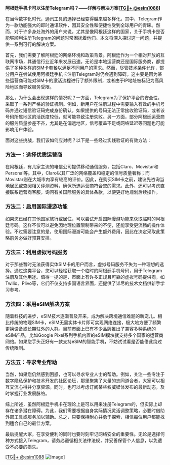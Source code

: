 **阿根廷手机卡可以注册Telegram吗？——详解与解决方案[[TG💪+ @esim1088](https://t.me/s/esim1088)]**

在当今数字化时代，通讯工具的选择已经变得越来越多样化。其中，Telegram作为一款功能强大的即时通讯软件，因其安全性和便捷性受到全球用户的青睐。然而，对于许多身处海外的用户来说，尤其是像阿根廷这样的国家，关于手机卡是否能够顺利注册Telegram的问题时常困扰着他们。本文将深入探讨这一问题，并提供一系列可行的解决方案。

首先，我们需要了解阿根廷的网络环境和政策背景。阿根廷作为一个相对开放的互联网市场，其通信行业近年来发展迅速。无论是本地运营商还是国际服务商，都提供了多种多样的SIM卡套餐以满足不同用户的需求。然而，尽管技术条件允许，部分用户在尝试使用阿根廷手机卡注册Telegram时仍会遇到障碍。这主要是因为某些运营商可能对SIM卡的激活流程进行了额外限制，或者由于IP地址被标记为高风险地区而导致服务受限。

那么，为什么会出现这样的情况呢？一方面，Telegram为了保护平台的安全性，采取了一系列严格的验证机制。例如，新用户在注册过程中需要输入有效的手机号码并通过短信验证码完成身份确认。如果提供的号码无法正常接收验证码，或者该号码所属地区的活跃度较低，就可能导致注册失败。另一方面，部分阿根廷运营商的服务质量参差不齐，尤其是在偏远地区，信号覆盖不足或网络延迟等问题也可能影响用户体验。

面对这些挑战，我们该如何应对呢？以下是一些经过实践验证的有效方法：

### 方法一：选择优质运营商
在阿根廷，有几家主流的电信公司提供移动通信服务，包括Claro、Movistar和Personal等。其中，Claro以其广泛的网络覆盖和稳定的信号质量著称；而Movistar则在大城市内享有较高的评价。因此，在购买SIM卡之前，建议先咨询当地居民或查阅相关评测资料，确保所选运营商符合您的需求。此外，还可以考虑直接联系运营商客服，询问有关国际服务的具体条款，以便更好地规划后续操作。

### 方法二：启用国际漫游功能
如果您已经在其他国家旅行或居住，可以尝试开启国际漫游功能来获取临时的阿根廷号码。这样不仅可以避免因地理位置限制带来的不便，还能享受更流畅的操作体验。不过需要注意的是，使用国际漫游可能会产生额外费用，因此在决定采取此策略前务必做好预算安排。

### 方法三：利用虚拟号码服务
对于那些暂时无法获得实体SIM卡的用户而言，虚拟号码服务不失为一种理想的选择。通过这类平台，您可以轻松获取一个临时的阿根廷手机号码，用于Telegram注册及其他用途。值得一提的是，市面上有许多正规且可靠的虚拟号码提供商，如Twilio、Plivo等，它们不仅支持多国语言界面，还提供了详尽的技术文档供新手学习参考。

### 方法四：采用eSIM解决方案
随着科技的进步，eSIM技术逐渐普及开来，成为解决跨境通信难题的新宠儿。相比传统的物理SIM卡，eSIM无需实体卡片即可实现网络连接，极大地方便了频繁更换设备或长期驻外的人群。目前市面上已有不少品牌推出了兼容多种系统的eSIM产品，比如Google Pixel系列手机内置的eSIM模块就支持多个国家的运营商网络。如果您手头正好有一款支持eSIM的智能手机，不妨试试看是否能借此绕过传统限制。

### 方法五：寻求专业帮助
当然，如果您仍然感到困惑，也可以寻求专业人士的帮助。例如，关注一些专注于数字隐私保护和技术开发的社区论坛，那里聚集了大量的志同道合者，大家可以相互交流心得并分享资源。同时，也可以考虑订阅某些权威媒体发布的最新动态，及时掌握行业发展脉络。

综上所述，虽然阿根廷手机卡在理论上是可以用来注册Telegram的，但实际上却存在诸多潜在障碍。为此，我们需要根据自身实际情况灵活调整策略，必要时借助外部工具或服务加以辅助。总之，只要保持耐心并勇于探索，相信每位用户都能找到适合自己的最佳方案。

最后提醒大家，在享受便利的同时也要时刻牢记网络安全的重要性。无论是选择何种方式接入Telegram，请务必遵循相关法律法规，并妥善保管个人信息，以免遭受不必要的损失。

[[TG💪+ @esim1088](https://t.me/s/esim1088) ![Image](https://i.postimg.cc/4NQfJmqS/Snipaste-2025-05-13-00-14-12.png)]